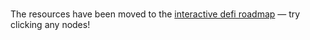 <br />

The resources have been moved to the [interactive defi roadmap](/defi) — try clicking any nodes!
